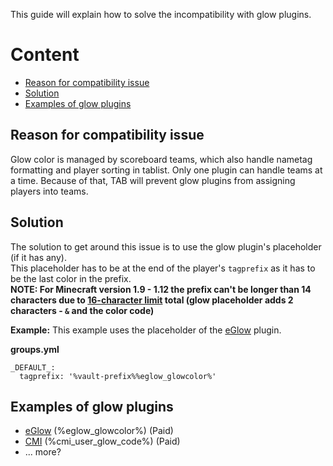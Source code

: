 
This guide will explain how to solve the incompatibility with glow plugins.

# Content
* [Reason for compatibility issue](#reason-for-compatibility-issue)
* [Solution](#Solution)
* [Examples of glow plugins](#examples-of-glow-plugins)

## Reason for compatibility issue
Glow color is managed by scoreboard teams, which also handle nametag formatting and player sorting in tablist. Only one plugin can handle teams at a time. Because of that, TAB will prevent glow plugins from assigning players into teams.

## Solution
The solution to get around this issue is to use the glow plugin's placeholder (if it has any).  
This placeholder has to be at the end of the player's `tagprefix` as it has to be the last color in the prefix.  
**NOTE:
For Minecraft version 1.9 -
1.12 the prefix can't be longer than 14 characters due to [16-character limit](https://github.com/NEZNAMY/TAB/wiki/Limitations#name-tags) total
(glow placeholder adds 2 characters - `&` and the color code)**

**Example:**
This example uses the placeholder of the [eGlow](https://www.spigotmc.org/resources/63295/) plugin.

**groups.yml**
```
_DEFAULT_:
  tagprefix: '%vault-prefix%%eglow_glowcolor%'
```

## Examples of glow plugins
- [eGlow](https://www.spigotmc.org/resources/63295/) (%eglow_glowcolor%) (Paid)
- [CMI](https://www.spigotmc.org/resources/3742/) (%cmi_user_glow_code%) (Paid)
- ... more?